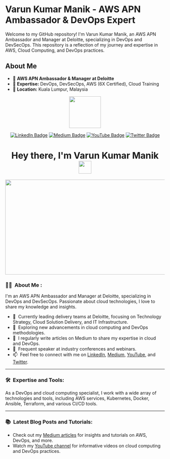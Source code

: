 # Varun Kumar Manik - AWS APN Ambassador & DevOps Expert

Welcome to my GitHub repository! I'm Varun Kumar Manik, an AWS APN Ambassador and Manager at Deloitte, specializing in DevOps and DevSecOps. This repository is a reflection of my journey and expertise in AWS, Cloud Computing, and DevOps practices. 

## About Me

- 🌟 **AWS APN Ambassador & Manager at Deloitte**
- 🚀 **Expertise:** DevOps, DevSecOps, AWS (6X Certified), Cloud Training
- 📍 **Location:** Kuala Lumpur, Malaysia

<p align="center"><img src="https://media.giphy.com/media/M9gbBd9nbDrOTu1Mqx/giphy.gif" width="100"/></p>
<p align="center">
<a href="https://www.linkedin.com/in/vkmanik/"><img src="https://img.shields.io/badge/LinkedIn-blue?style=for-the-badge&logo=linkedin&logoColor=white" alt="LinkedIn Badge"></a>
<a href="https://varunmanik1.medium.com/"><img src="https://img.shields.io/badge/Medium-black?style=for-the-badge&logo=medium&logoColor=white" alt="Medium Badge"></a>
<a href="https://www.youtube.com/c/manikcloud"><img src="https://img.shields.io/badge/YouTube-red?style=for-the-badge&logo=youtube&logoColor=white" alt="YouTube Badge"></a>
<a href="https://twitter.com/varunkmanik"><img src="https://img.shields.io/badge/Twitter-blue?style=for-the-badge&logo=twitter&logoColor=white" alt="Twitter Badge"></a>
</p>

<h1 align="center">Hey there, I'm Varun Kumar Manik <img src="https://media.giphy.com/media/hvRJCLFzcasrR4ia7z/giphy.gif" width="40"></h1>

<p align="center"><img src="https://media.giphy.com/media/dWesBcTLavkZuG35MI/giphy.gif" width="600" height="300" /></p>

### :man_technologist: &nbsp;About Me :

I'm an AWS APN Ambassador and Manager at Deloitte, specializing in DevOps and DevSecOps. Passionate about cloud technologies, I love to share my knowledge and insights.

- 💼 &nbsp;Currently leading delivery teams at Deloitte, focusing on Technology Strategy, Cloud Solution Delivery, and IT Infrastructure.
- 🌱 &nbsp;Exploring new advancements in cloud computing and DevOps methodologies.
- 📝 &nbsp;I regularly write articles on Medium to share my expertise in cloud and DevOps.
- 🎤 &nbsp;Frequent speaker at industry conferences and webinars.
- 📫 &nbsp;Feel free to connect with me on [LinkedIn](https://www.linkedin.com/in/vkmanik/), [Medium](https://varunmanik1.medium.com/), [YouTube](https://www.youtube.com/c/manikcloud), and [Twitter](https://twitter.com/varunkmanik).

---

### 🛠 &nbsp;Expertise and Tools:

As a DevOps and cloud computing specialist, I work with a wide array of technologies and tools, including AWS services, Kubernetes, Docker, Ansible, Terraform, and various CI/CD tools.

---

### 📚 &nbsp;Latest Blog Posts and Tutorials: 
- Check out my [Medium articles](https://varunmanik1.medium.com/) for insights and tutorials on AWS, DevOps, and more.
- Watch my [YouTube channel](https://www.youtube.com/c/manikcloud) for informative videos on cloud computing and DevOps practices.


